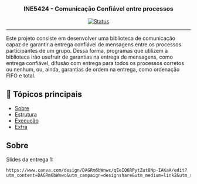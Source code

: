 <h3 align="center">INE5424 - Comunicação Confiável entre processos</h3>

<div align="center">

[![Status](https://img.shields.io/badge/status-active-success.svg)]()

</div>

---

<p align="left"> Este projeto consiste em desenvolver uma biblioteca de comunicação capaz de garantir a entrega confiável de mensagens entre os processos participantes de um grupo. Dessa forma, programas que utilizem a biblioteca irão usufruir de garantias na entrega de mensagens, como entrega confiável, difusão com entrega para todos os processos corretos ou nenhum, ou, ainda, garantias de ordem na entrega, como ordenação FIFO e total.
    <br> 
</p>

## 📝 Tópicos principais

- [Sobre](#about)
- [Estrutura](#structure)
- [Execução](#run)
- [Extra](#extra)

## Sobre <a name = "about"></a>

Slides da entrega 1:

```
https://www.canva.com/design/DAGRm6bWnwc/qEeIQ6RPytZut8Np-IAKaA/edit?utm_content=DAGRm6bWnwc&utm_campaign=designshare&utm_medium=link2&utm_source=sharebutton
```

